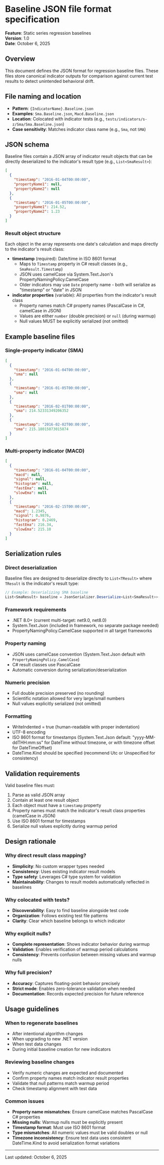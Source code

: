 # Baseline JSON file format specification

**Feature**: Static series regression baselines  
**Version**: 1.0  
**Date**: October 6, 2025

## Overview

This document defines the JSON format for regression baseline files. These files store canonical indicator outputs for comparison against current test results to detect unintended behavioral drift.

## File naming and location

- **Pattern**: `{IndicatorName}.Baseline.json`
- **Examples**: `Sma.Baseline.json`, `Macd.Baseline.json`
- **Location**: Colocated with indicator tests (e.g., `tests/indicators/s-z/Sma/Sma.Baseline.json`)
- **Case sensitivity**: Matches indicator class name (e.g., `Sma`, not `SMA`)

## JSON schema

Baseline files contain a JSON array of indicator result objects that can be directly deserialized to the indicator's result type (e.g., `List<SmaResult>`):

```json
[
  {
    "timestamp": "2016-01-04T00:00:00",
    "propertyName1": null,
    "propertyName2": null
  },
  {
    "timestamp": "2016-01-05T00:00:00",
    "propertyName1": 214.52,
    "propertyName2": 1.23
  }
]
```

### Result object structure

Each object in the array represents one date's calculation and maps directly to the indicator's result class:

- **timestamp** (required): Date/time in ISO 8601 format
  - Maps to `Timestamp` property in C# result classes (e.g., `SmaResult.Timestamp`)
  - JSON uses camelCase via System.Text.Json's PropertyNamingPolicy.CamelCase
  - Older indicators may use `Date` property name - both will serialize as "timestamp" or "date" in JSON
- **indicator properties** (variable): All properties from the indicator's result class
  - Property names match C# property names (PascalCase in C#, camelCase in JSON)
  - Values are either `number` (double precision) or `null` (during warmup)
  - Null values MUST be explicitly serialized (not omitted)

## Example baseline files

### Single-property indicator (SMA)

```json
[
  {
    "timestamp": "2016-01-04T00:00:00",
    "sma": null
  },
  {
    "timestamp": "2016-01-05T00:00:00",
    "sma": null
  },
  {
    "timestamp": "2016-02-01T00:00:00",
    "sma": 214.52331349206352
  },
  {
    "timestamp": "2016-02-02T00:00:00",
    "sma": 215.18015873015874
  }
]
```

### Multi-property indicator (MACD)

```json
[
  {
    "timestamp": "2016-01-04T00:00:00",
    "macd": null,
    "signal": null,
    "histogram": null,
    "fastEma": null,
    "slowEma": null
  },
  {
    "timestamp": "2016-02-15T00:00:00",
    "macd": 1.2345,
    "signal": 0.9876,
    "histogram": 0.2469,
    "fastEma": 216.34,
    "slowEma": 215.10
  }
]
```

## Serialization rules

### Direct deserialization

Baseline files are designed to deserialize directly to `List<TResult>` where `TResult` is the indicator's result type:

```csharp
// Example: Deserializing SMA baseline
List<SmaResult> baseline = JsonSerializer.Deserialize<List<SmaResult>>(json);
```

### Framework requirements

- .NET 8.0+ (current multi-target: net9.0, net8.0)
- System.Text.Json (included in framework, no separate package needed)
- PropertyNamingPolicy.CamelCase supported in all target frameworks

### Property naming

- JSON uses camelCase convention (System.Text.Json default with `PropertyNamingPolicy.CamelCase`)
- C# result classes use PascalCase
- Automatic conversion during serialization/deserialization

### Numeric precision

- Full double precision preserved (no rounding)
- Scientific notation allowed for very large/small numbers
- Null values explicitly serialized (not omitted)

### Formatting

- WriteIndented = true (human-readable with proper indentation)
- UTF-8 encoding
- ISO 8601 format for timestamps (System.Text.Json default: "yyyy-MM-ddTHH:mm:ss" for DateTime without timezone, or with timezone offset for DateTimeOffset)
- DateTime.Kind should be specified (recommend Utc or Unspecified for consistency)

## Validation requirements

Valid baseline files must:

1. Parse as valid JSON array
2. Contain at least one result object
3. Each object must have a `timestamp` property
4. Property names must match the indicator's result class properties (camelCase in JSON)
5. Use ISO 8601 format for timestamps
6. Serialize null values explicitly during warmup period

## Design rationale

### Why direct result class mapping?

- **Simplicity**: No custom wrapper types needed
- **Consistency**: Uses existing indicator result models
- **Type safety**: Leverages C# type system for validation
- **Maintainability**: Changes to result models automatically reflected in baselines

### Why colocated with tests?

- **Discoverability**: Easy to find baseline alongside test code
- **Organization**: Follows existing test file patterns
- **Clarity**: Clear which baseline belongs to which indicator

### Why explicit nulls?

- **Complete representation**: Shows indicator behavior during warmup
- **Validation**: Enables verification of warmup period calculations
- **Consistency**: Prevents confusion between missing values and warmup nulls

### Why full precision?

- **Accuracy**: Captures floating-point behavior precisely
- **Strict mode**: Enables zero-tolerance validation when needed
- **Documentation**: Records expected precision for future reference

## Usage guidelines

### When to regenerate baselines

- After intentional algorithm changes
- When upgrading to new .NET version
- When test data changes
- During initial baseline creation for new indicators

### Reviewing baseline changes

- Verify numeric changes are expected and documented
- Confirm property names match indicator result properties
- Validate that null patterns match warmup period
- Check timestamp alignment with test data

### Common issues

- **Property name mismatches**: Ensure camelCase matches PascalCase C# properties
- **Missing nulls**: Warmup nulls must be explicitly present
- **Timestamp format**: Must use ISO 8601 format
- **Type mismatches**: All numeric values must be valid doubles or null
- **Timezone inconsistency**: Ensure test data uses consistent DateTime.Kind to avoid serialization format variations

---
Last updated: October 6, 2025
